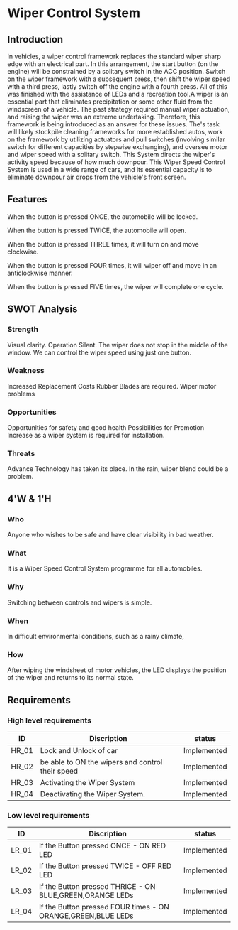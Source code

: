 # **Wiper Control System**

## **Introduction**

In vehicles, a wiper control framework replaces the standard wiper sharp edge with an electrical part. In this arrangement, the start button (on the engine) will be constrained by a solitary switch in the ACC position. Switch on the wiper framework with a subsequent press, then shift the wiper speed with a third press, lastly switch off the engine with a fourth press. All of this was finished with the assistance of LEDs and a recreation tool.A wiper is an essential part that eliminates precipitation or some other fluid from the windscreen of a vehicle. The past strategy required manual wiper actuation, and raising the wiper was an extreme undertaking. Therefore, this framework is being introduced as an answer for these issues. The's task will likely stockpile cleaning frameworks for more established autos, work on the framework by utilizing actuators and pull switches (involving similar switch for different capacities by stepwise exchanging), and oversee motor and wiper speed with a solitary switch. This System directs the wiper's activity speed because of how much downpour. This Wiper Speed Control System is used in a wide range of cars, and its essential capacity is to eliminate downpour air drops from the vehicle's front screen.

## **Features**

When the button is pressed ONCE, the automobile will be locked.

When the button is pressed TWICE, the automobile will open.

When the button is pressed THREE times, it will turn on and move clockwise.

When the button is pressed FOUR times, it will wiper off and move in an anticlockwise manner.

When the button is pressed FIVE times, the wiper will complete one cycle.

## **SWOT Analysis**

### **Strength**

Visual clarity.
Operation Silent.
The wiper does not stop in the middle of the window.
We can control the wiper speed using just one button.

### **Weakness**

Increased Replacement Costs
Rubber Blades are required.
Wiper motor problems

### **Opportunities**

Opportunities for safety and good health
Possibilities for Promotion
Increase as a wiper system is required for installation.

### **Threats**

Advance Technology has taken its place.
In the rain, wiper blend could be a problem.


## **4'W & 1'H**

### **Who**

Anyone who wishes to be safe and have clear visibility in bad weather.

### **What**

It is a Wiper Speed Control System programme for all automobiles.

### **Why**

Switching between controls and wipers is simple.

### **When**

In difficult environmental conditions, such as a rainy climate,

### **How**

After wiping the windsheet of motor vehicles, the LED displays the position of the wiper and returns to its normal state.


## **Requirements**

### **High level requirements**

<html>
<body>
<!--StartFragment-->

ID | Discription | status
-- | -- | --
HR_01 | Lock and Unlock of car | Implemented
HR_02 | be able to ON the wipers and control their speed | Implemented
HR_03 | Activating the Wiper System | Implemented
HR_04 | Deactivating the Wiper System. | Implemented

<!--EndFragment-->
</body>
</html>

### **Low level requirements**

<html>
<body>
<!--StartFragment-->

ID | Discription | status
-- | -- | --
LR_01 | If the Button pressed ONCE - ON RED LED | Implemented
LR_02 | If the Button pressed TWICE - OFF RED LED | Implemented
LR_03 | If the Button pressed THRICE - ON BLUE,GREEN,ORANGE LEDs | Implemented
LR_04 | If the Button pressed FOUR times - ON ORANGE,GREEN,BLUE LEDs | Implemented

<!--EndFragment-->
</body>
</html>
